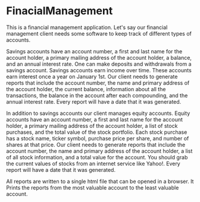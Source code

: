 # FinacialManagement
This is a financial management application. Let's say our financial management client needs some software to keep track of different types of accounts.

Savings accounts have an account number, a first and last name for the account holder, a primary mailing address of the account holder, a balance, and an annual interest rate. One can make deposits and withdrawals from a savings account. Savings accounts earn income over time. These accounts earn interest once a year on January 1st. Our client needs to generate reports that include the account number, the name and primary address of the account holder, the current balance, information about all the transactions, the balance in the account after each compounding, and the annual interest rate. Every report will have a date that it was generated.

In addition to savings accounts our client manages equity accounts. Equity accounts have an account number, a first and last name for the account holder, a primary mailing address of the account holder, a list of stock purchases, and the total value of the stock portfolio. Each stock purchase has a stock name, ticker symbol, purchase price per share, and number of shares at that price. Our client needs to generate reports that include the account number, the name and primary address of the account holder, a list of all stock information, and a total value for the account. You should grab the current values of stocks from an internet service like Yahoo!. Every report will have a date that it was generated.

All reports are written to a single html file that can be opened in a browser. It Prints the reports from the most valuable account to the least valuable account.
